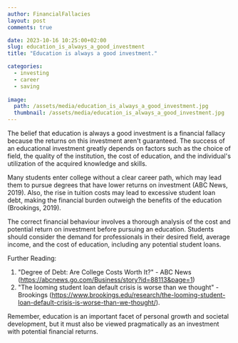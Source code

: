 ```yaml
---
author: FinancialFallacies
layout: post
comments: true

date: 2023-10-16 10:25:00+02:00  
slug: education_is_always_a_good_investment
title: "Education is always a good investment."

categories:
  - investing
  - career
  - saving
  
image:
  path: /assets/media/education_is_always_a_good_investment.jpg
  thumbnail: /assets/media/education_is_always_a_good_investment.jpg
---
```


The belief that education is always a good investment is a financial fallacy because the returns on this investment aren't guaranteed. The success of an educational investment greatly depends on factors such as the choice of field, the quality of the institution, the cost of education, and the individual's utilization of the acquired knowledge and skills. 

Many students enter college without a clear career path, which may lead them to pursue degrees that have lower returns on investment (ABC News, 2019). Also, the rise in tuition costs may lead to excessive student loan debt, making the financial burden outweigh the benefits of the education (Brookings, 2019).

The correct financial behaviour involves a thorough analysis of the cost and potential return on investment before pursuing an education. Students should consider the demand for professionals in their desired field, average income, and the cost of education, including any potential student loans.

Further Reading:
1. "Degree of Debt: Are College Costs Worth It?" - ABC News (https://abcnews.go.com/Business/story?id=88113&page=1)
2. "The looming student loan default crisis is worse than we thought" - Brookings (https://www.brookings.edu/research/the-looming-student-loan-default-crisis-is-worse-than-we-thought/).

Remember, education is an important facet of personal growth and societal development, but it must also be viewed pragmatically as an investment with potential financial returns.
